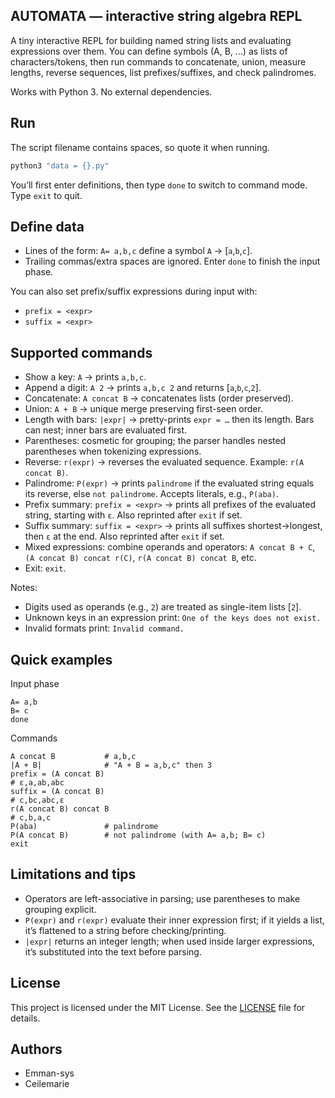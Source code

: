 ## AUTOMATA — interactive string algebra REPL

A tiny interactive REPL for building named string lists and evaluating expressions over them. You can define symbols (A, B, …) as lists of characters/tokens, then run commands to concatenate, union, measure lengths, reverse sequences, list prefixes/suffixes, and check palindromes.

Works with Python 3. No external dependencies.

## Run

The script filename contains spaces, so quote it when running.

```bash
python3 "data = {}.py"
```

You’ll first enter definitions, then type `done` to switch to command mode. Type `exit` to quit.

## Define data

- Lines of the form: `A= a,b,c` define a symbol `A` → [`a`,`b`,`c`].
- Trailing commas/extra spaces are ignored. Enter `done` to finish the input phase.

You can also set prefix/suffix expressions during input with:
- `prefix = <expr>`
- `suffix = <expr>`

## Supported commands

- Show a key: `A` → prints `a,b,c`.
- Append a digit: `A 2` → prints `a,b,c 2` and returns [`a`,`b`,`c`,`2`].
- Concatenate: `A concat B` → concatenates lists (order preserved).
- Union: `A + B` → unique merge preserving first-seen order.
- Length with bars: `|expr|` → pretty-prints `expr = …` then its length. Bars can nest; inner bars are evaluated first.
- Parentheses: cosmetic for grouping; the parser handles nested parentheses when tokenizing expressions.
- Reverse: `r(expr)` → reverses the evaluated sequence. Example: `r(A concat B)`.
- Palindrome: `P(expr)` → prints `palindrome` if the evaluated string equals its reverse, else `not palindrome`. Accepts literals, e.g., `P(aba)`.
- Prefix summary: `prefix = <expr>` → prints all prefixes of the evaluated string, starting with `ε`. Also reprinted after `exit` if set.
- Suffix summary: `suffix = <expr>` → prints all suffixes shortest→longest, then `ε` at the end. Also reprinted after `exit` if set.
- Mixed expressions: combine operands and operators: `A concat B + C`, `(A concat B) concat r(C)`, `r(A concat B) concat B`, etc.
- Exit: `exit`.

Notes:
- Digits used as operands (e.g., `2`) are treated as single-item lists [`2`].
- Unknown keys in an expression print: `One of the keys does not exist.`
- Invalid formats print: `Invalid command.`

## Quick examples

Input phase
```
A= a,b
B= c
done
```

Commands
```
A concat B           # a,b,c
|A + B|              # "A + B = a,b,c" then 3
prefix = (A concat B)
# ε,a,ab,abc
suffix = (A concat B)
# c,bc,abc,ε
r(A concat B) concat B
# c,b,a,c
P(aba)               # palindrome
P(A concat B)        # not palindrome (with A= a,b; B= c)
exit
```

## Limitations and tips

- Operators are left-associative in parsing; use parentheses to make grouping explicit.
- `P(expr)` and `r(expr)` evaluate their inner expression first; if it yields a list, it’s flattened to a string before checking/printing.
- `|expr|` returns an integer length; when used inside larger expressions, it’s substituted into the text before parsing.

## License
This project is licensed under the MIT License. See the [LICENSE](./LICENSE) file for details.

## Authors

- Emman-sys
- Ceilemarie